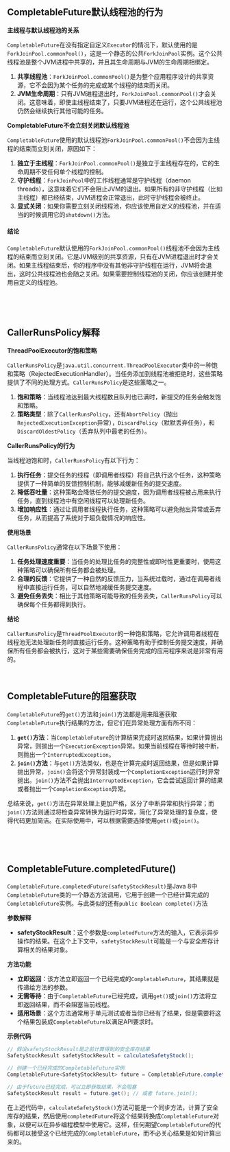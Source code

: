 ## CompletableFuture默认线程池的行为

**主线程与默认线程池的关系**

​`CompletableFuture`​在没有指定自定义`Executor`​的情况下，默认使用的是`ForkJoinPool.commonPool()`​，这是一个静态的公共`ForkJoinPool`​实例。这个公共线程池是整个JVM进程中共享的，并且其生命周期与JVM的生命周期相绑定。

1. **共享线程池**：`ForkJoinPool.commonPool()`​是为整个应用程序设计的共享资源，它不会因为某个任务的完成或某个线程的结束而关闭。
2. **JVM生命周期**：只有JVM进程退出时，`ForkJoinPool.commonPool()`​才会关闭。这意味着，即使主线程结束了，只要JVM进程还在运行，这个公共线程池仍然会继续执行其他可能的任务。

**CompletableFuture不会立刻关闭默认线程池**

​`CompletableFuture`​使用的默认线程池`ForkJoinPool.commonPool()`​不会因为主线程的结束而立刻关闭，原因如下：

1. **独立于主线程**：`ForkJoinPool.commonPool()`​是独立于主线程存在的，它的生命周期不受任何单个线程的控制。
2. **守护线程**：`ForkJoinPool`​中的工作线程通常是守护线程（daemon threads），这意味着它们不会阻止JVM的退出。如果所有的非守护线程（比如主线程）都已经结束，JVM进程会正常退出，此时守护线程会被终止。
3. **显式关闭**：如果你需要立刻关闭线程池，你应该使用自定义的线程池，并在适当的时候调用它的`shutdown()`​方法。

#### 结论

​`CompletableFuture`​默认使用的`ForkJoinPool.commonPool()`​线程池不会因为主线程的结束而立刻关闭。它是JVM级别的共享资源，只有在JVM进程退出时才会关闭。如果主线程结束后，你的程序中没有其他非守护线程在运行，JVM将会退出，这时公共线程池也会随之关闭。如果需要控制线程池的关闭，你应该创建并使用自定义的线程池。

‍

‍

## CallerRunsPolicy解释

**ThreadPoolExecutor的饱和策略**

​`CallerRunsPolicy`​是`java.util.concurrent.ThreadPoolExecutor`​类中的一种饱和策略（RejectedExecutionHandler）。当任务添加到线程池被拒绝时，这些策略提供了不同的处理方式。`CallerRunsPolicy`​是这些策略之一。

1. **饱和策略**：当线程池达到最大线程数且队列也已满时，新提交的任务会触发饱和策略。
2. **策略类型**：除了`CallerRunsPolicy`​，还有`AbortPolicy`​（抛出`RejectedExecutionException`​异常），`DiscardPolicy`​（默默丢弃任务），和`DiscardOldestPolicy`​（丢弃队列中最老的任务）。

**CallerRunsPolicy的行为**

当线程池饱和时，`CallerRunsPolicy`​有以下行为：

1. **执行任务**：提交任务的线程（即调用者线程）将自己执行这个任务，这种策略提供了一种简单的反馈控制机制，能够减缓新任务的提交速度。
2. **降低吞吐量**：这种策略会降低任务的提交速度，因为调用者线程被占用来执行任务，直到线程池中有空闲线程可以处理新任务。
3. **增加响应性**：通过让调用者线程执行任务，这种策略可以避免抛出异常或丢弃任务，从而提高了系统对于超负载情况的响应性。

**使用场景**

​`CallerRunsPolicy`​通常在以下场景下使用：

1. **任务处理速度重要**：当任务的处理比任务的完整性或即时性更重要时，使用这种策略可以确保所有任务都会被处理。
2. **合理的反馈**：它提供了一种自然的反馈压力，当系统过载时，通过在调用者线程中直接运行任务，可以自然地减缓任务提交速度。
3. **避免任务丢失**：相比于其他策略可能导致的任务丢失，`CallerRunsPolicy`​可以确保每个任务都得到执行。

**结论**

​`CallerRunsPolicy`​是`ThreadPoolExecutor`​的一种饱和策略，它允许调用者线程在线程池无法处理新任务时直接运行任务。这种策略有助于控制任务提交速度，并确保所有任务都会被执行，这对于某些需要确保任务完成的应用程序来说是非常有用的。

‍

## CompletableFuture的阻塞获取

​`CompletableFuture`​的`get()`​方法和`join()`​方法都是用来阻塞获取`CompletableFuture`​执行结果的方法，但它们在异常处理方面有所不同：

1. ​**​`get()`​** ​**方法**：当`CompletableFuture`​的计算结果完成时返回结果，如果计算抛出异常，则抛出一个`ExecutionException`​异常。如果当前线程在等待时被中断，则抛出一个`InterruptedException`​。
2. ​**​`join()`​** ​**方法**：与`get()`​方法类似，也是在计算完成时返回结果，但是如果计算抛出异常，`join()`​会将这个异常封装成一个`CompletionException`​运行时异常抛出。`join()`​方法不会抛出`InterruptedException`​，它会尝试返回计算的结果或者抛出一个`CompletionException`​异常。

总结来说，`get()`​方法在异常处理上更加严格，区分了中断异常和执行异常；而`join()`​方法则通过将检查异常转换为运行时异常，简化了异常处理的复杂度，使得代码更加简洁。在实际使用中，可以根据需要选择使用`get()`​或`join()`​。

‍

‍

## CompletableFuture.completedFuture()

​`CompletableFuture.completedFuture(safetyStockResult)`​ 是Java 8中`CompletableFuture`​类的一个静态方法调用，它用于创建一个已经计算完成的`CompletableFuture`​实例。与此类似的还有`public Boolean complete()`​方法

**参数解释**

* **safetyStockResult**：这个参数是`completedFuture`​方法的输入，它表示异步操作的结果。在这个上下文中，`safetyStockResult`​可能是一个与安全库存计算相关的结果对象。

**方法功能**

* **立即返回**：该方法立即返回一个已经完成的`CompletableFuture`​，其结果就是传递给方法的参数。
* **无需等待**：由于`CompletableFuture`​已经完成，调用`get()`​或`join()`​方法将立即返回结果，而不会阻塞当前线程。
* **适用场景**：这个方法通常用于单元测试或者当你已经有了结果，但是需要将这个结果包装成`CompletableFuture`​以满足API要求时。

**示例代码**

```java
// 假设safetyStockResult是之前计算得到的安全库存结果
SafetyStockResult safetyStockResult = calculateSafetyStock();

// 创建一个已经完成的CompletableFuture实例
CompletableFuture<SafetyStockResult> future = CompletableFuture.completedFuture(safetyStockResult);

// 由于future已经完成，可以立即获取结果，不会阻塞
SafetyStockResult result = future.get(); // 或者 future.join();
```

在上述代码中，`calculateSafetyStock()`​方法可能是一个同步方法，计算了安全库存的结果，然后使用`completedFuture`​将这个结果转换成`CompletableFuture`​对象，以便可以在异步编程模型中使用它。这样，任何期望`CompletableFuture`​的代码都可以接受这个已经完成的`CompletableFuture`​，而不必关心结果是如何计算出来的。

‍
